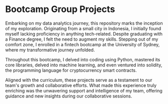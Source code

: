 # Bootcamp Group Projects 

Embarking on my data analytics journey, this repository marks the inception of my exploration. Originating from a small city in Indonesia, I initially found myself lacking proficiency in anything tech-related. Despite graduating with a Finance degree, I felt the need to augment my skills. Stepping out of my comfort zone, I enrolled in a fintech bootcamp at the University of Sydney, where my transformative journey unfolded.

Throughout this bootcamp, I delved into coding using Python, mastered its core libraries, delved into machine learning, and even ventured into solidity, the programming language for cryptocurrency smart contracts.

Aligned with the curriculum, these projects serve as a testament to our team's growth and collaborative efforts. What made this experience truly enriching was the unwavering support and intelligence of my team, offering guidance and new insights during our collaborative sessions.